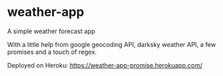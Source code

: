 # weather-app

A simple weather forecast app

With a little help from google geocoding API, darksky weather API, a few promises and a touch of regex. 


Deployed on Heroku: https://weather-app-promise.herokuapp.com/
